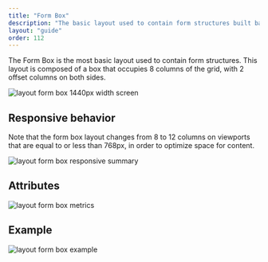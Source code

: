 ```yaml
---
title: "Form Box"
description: "The basic layout used to contain form structures built based on 8/12 grid columns."
layout: "guide"
order: 112
---
```


The Form Box is the most basic layout used to contain form structures. This layout is composed of a box that occupies 8 columns of the grid, with 2 offset columns on both sides.

![layout form box 1440px width screen](/images/lexicon/layoutformbox.jpg)

## Responsive behavior

Note that the form box layout changes from 8 to 12 columns on viewports that are equal to or less than 768px, in order to optimize space for content.

![layout form box responsive summary](/images/lexicon/layoutformboxsummary.jpg)

## Attributes

![layout form box metrics](/images/lexicon/layoutformboxmetrics.jpg)

## Example

![layout form box example](/images/lexicon/layoutformboxexample.jpg)
